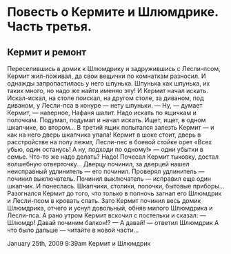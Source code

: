 # Повесть о Кермите и Шлюмдрике. Часть третья.

## Кермит и ремонт

Переселившись в домик к Шлюмдрику и задружившись с Лесли-псом, Кермит
жил-поживал, да свои вещички по комнаткам разносил. И однажды
запропастилась у него шпунька. Шпунька как шпунька, их таких много, но
надо же найти именно эту! И Кермит начал искать. Искал-искал, на столе
поискал, на другом столе, за диваном, под диваном, у Лесли-пса в конуре
— нету шпуньки. — Ну, — думает Кермит, — наверное, Нафаня шалит. Надо
искать по ящичкам и полочкам. Подумал, подумал и начал искать. Ищет,
ищет, в одном шкапчике, во втором… В третий ящик попытался залезть
Кермит — и как на него дверь шкапчика упала! Кермит в шоке стоит, дверь
в расстройстве на полу лежит, Лесли-пес в боевой стойке орет «Всех убью,
один останусь! А ну, подходи по одному!» — одни убытки в семье. Что-то
же надо делать? Надо! Почесал Кермит тыковку, достал волшебную
отверточку… Дверцу починил, за дверцей нашел неисправный удлинитель —
его починил. Проверял удлинитель — починил выключатель. Починил
выключатель — исправил еще один шкапчик. И понеслась. Шкапчики, столики,
полочки, бытовые приборы… Разогнался Кермит до того, что только в
полночь загнал его Шлюмдрик и Лесли-псом в кровать спать. Зато Кермит
починил весь домик Шлюмдрика, отчего и уснул довольный, обняв милого
Шлюмдрика и Лесли-пса. А рано утром Кермит вскочил с постельки и сказал:
— Шлюмдр! Давай починим балкон!? — А давай! — ответил Шлюмдрик А что
было дальше — читайте в новой части…

<span id="timestamp"> January 25th, 2009 9:39am </span> <span
class="tag">Кермит и Шлюмдрик</span>
